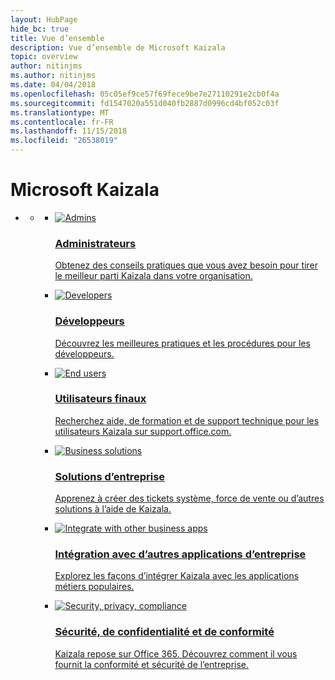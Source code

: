 ```yaml
---
layout: HubPage
hide_bc: true
title: Vue d’ensemble
description: Vue d’ensemble de Microsoft Kaizala
topic: overview
author: nitinjms
ms.author: nitinjms
ms.date: 04/04/2018
ms.openlocfilehash: 05c05ef9ce57f69fece9be7e27110291e2cb0f4a
ms.sourcegitcommit: fd1547020a551d040fb2887d0996cd4bf052c03f
ms.translationtype: MT
ms.contentlocale: fr-FR
ms.lasthandoff: 11/15/2018
ms.locfileid: "26538019"
---
```

<div id="main" class="v2">
<div class="container">
    <h1>Microsoft Kaizala</h1>
    <ul class="pivots">
        <li>
            <a href="#main"></a>
            <ul id="main">
                <li>
                    <a href="#mainPanel"></a>
                    <ul id="mainPanel" class="cardsC">
                        <li>
                            <a href="https://docs.microsoft.com/Office365/Kaizala/kaizala-overview">
                            <div class="cardSize">
                                <div class="cardPadding">
                                    <div class="card">
                                        <div class="cardImageOuter">
                                            <div class="cardImage bgdAccent1">
                                                <img src="https://docs.microsoft.com/en-us/office/media/hub-tiles/Kaizala-Admins-400x140.svg" alt="Admins" />
                                            </div>
                                        </div>
                                        <div class="cardText">
                                            <h3>Administrateurs</h3>
                                            <p>Obtenez des conseils pratiques que vous avez besoin pour tirer le meilleur parti Kaizala dans votre organisation.</p>
                                        </div>
                                    </div>
                                </div>
                            </div>
                            </a>
                        </li>
                        <li>
                            <a href="https://docs.microsoft.com/kaizala/developer-platform ">
                            <div class="cardSize">
                                <div class="cardPadding">
                                    <div class="card">
                                        <div class="cardImageOuter">
                                            <div class="cardImage bgdAccent1">
                                                <img src="https://docs.microsoft.com/en-us/office/media/hub-tiles/Kaizala-Developers-400x140.svg" alt="Developers" />
                                            </div>
                                        </div>
                                        <div class="cardText">
                                            <h3>Développeurs</h3>
                                            <p>Découvrez les meilleures pratiques et les procédures pour les développeurs.</p>
                                        </div>
                                    </div>
                                </div>
                            </div>
                            </a>
                        </li>
                        <li>
                            <a href="https://support.office.com/article/kaizala-help-center-22700f1d-274f-4533-8956-247c733f6ae6">
                            <div class="cardSize">
                                <div class="cardPadding">
                                    <div class="card">
                                        <div class="cardImageOuter">
                                            <div class="cardImage bgdAccent1">
                                                <img src="https://docs.microsoft.com/en-us/office/media/hub-tiles/Kaizala-EndUsers-400x140.svg" alt="End users" />
                                            </div>
                                        </div>
                                        <div class="cardText">
                                            <h3>Utilisateurs finaux</h3>
                                            <p>Recherchez aide, de formation et de support technique pour les utilisateurs Kaizala sur support.office.com.</p>
                                        </div>
                                    </div>
                                </div>
                            </div>
                            </a>
                        </li>
                        <li>
                            <a href="https://docs.microsoft.com/kaizala/partnerdocs/customerticketingsolution">
                            <div class="cardSize">
                                <div class="cardPadding">
                                    <div class="card">
                                        <div class="cardImageOuter">
                                            <div class="cardImage bgdAccent1">
                                                <img src="https://docs.microsoft.com/en-us/office/media/hub-tiles/Kaizala-BusinessSolutions-400x140.svg" alt="Business solutions" />
                                            </div>
                                        </div>
                                        <div class="cardText">
                                            <h3>Solutions d’entreprise</h3>
                                            <p>Apprenez à créer des tickets système, force de vente ou d’autres solutions à l’aide de Kaizala.</p>
                                        </div>
                                    </div>
                                </div>
                            </div>
                            </a>
                        </li>
                        <li>
                            <a href="https://docs.microsoft.com/kaizala/partnerdocs/integratekaizalaandmailflow">
                            <div class="cardSize">
                                <div class="cardPadding">
                                    <div class="card">
                                        <div class="cardImageOuter">
                                            <div class="cardImage bgdAccent1">
                                                <img src="https://docs.microsoft.com/en-us/office/media/hub-tiles/Kaizala-IntegrateOtherBusinessApps-400x140.svg" alt="Integrate with other business apps" />
                                            </div>
                                        </div>
                                        <div class="cardText">
                                            <h3>Intégration avec d’autres applications d’entreprise</h3>
                                            <p>Explorez les façons d’intégrer Kaizala avec les applications métiers populaires.</p>
                                        </div>
                                    </div>
                                </div>
                            </div>
                            </a>
                        </li>
                        <li>
                            <a href="https://docs.microsoft.com/kaizala/partnerdocs/securityoverview">
                            <div class="cardSize">
                                <div class="cardPadding">
                                    <div class="card">
                                        <div class="cardImageOuter">
                                            <div class="cardImage bgdAccent1">
                                                <img src="https://docs.microsoft.com/en-us/office/media/hub-tiles/Kaizala-SecurityPrivacyCompliance-400x140.svg" alt="Security, privacy, compliance" />
                                            </div>
                                        </div>
                                        <div class="cardText">
                                            <h3>Sécurité, de confidentialité et de conformité</h3>
                                            <p>Kaizala repose sur Office 365. Découvrez comment il vous fournit la conformité et sécurité de l’entreprise.</p>
                                        </div>
                                    </div>
                                </div>
                            </div>
                            </a>
                        </li>
                    </ul>
                </li>
            </ul>
        </li>
    </ul>
</div>
